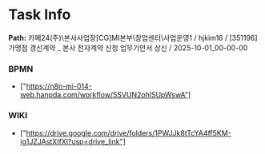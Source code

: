 # Task Info

**Path:** 카페24(주)\본사사업장\[CG]MI본부\창업센터\사업운영1 / hjkim16 / [351196] 가맹점 갱신계약 _ 본사 전자계약 신청 업무기안서 상신 / 2025-10-01_00-00-00

### BPMN
- ["https://n8n-mi-014-web.hanpda.com/workflow/5SVUN2ohlSUpWswA"]

### WIKI
- ["https://drive.google.com/drive/folders/1PWJJk8tTcYA4ff5KM-ig1JZJAstXIfXl?usp=drive_link"]

